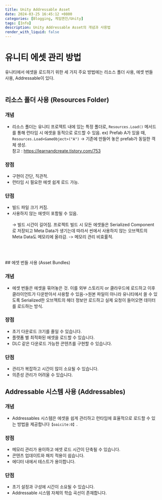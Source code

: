 ```yaml
---
title: Unity Addressable Asset
date: 2024-03-25 16:45:12 +0800
categories: [Blogging, 게임엔진/Unity]
tags: [Info]
description: Unity Addressable Asset의 개념과 사용법
render_with_liquid: false
---
```


# 유니티 에셋 관리 방법

유니티에서 에셋을 로드하기 위한 세 가지 주요 방법에는 리소스 폴더 사용, 에셋 번들 사용, Addressable이 있다. 
<br>
<br>
## 리소스 폴더 사용 (Resources Folder)

### 개념
- 리소스 폴더는 유니티 프로젝트 내에 있는 특정 폴더로, `Resources.Load()` 메서드를 통해 런타임 시 에셋을 동적으로 로드할 수 있음. ex) Prefab A가 있을 때, `Resources.Load<GameObject>("A")` -> 기존에 만들어 놓은 prefab가 동일한 객체 생성. <br>참고 : <https://learnandcreate.tistory.com/753>

### 장점
- 구현이 간단, 직관적.
- 런타임 시 필요한 에셋 쉽게 로드 가능.

### 단점
- 빌드 파일 크기 커짐. 
- 사용하지 않는 에셋이 포함될 수 있음.<br><br>
&rightarrow; 빌드 시간이 길어짐. 프로젝트 빌드 시 모든 에셋들은 Serialized Component로 저장되고 Meta Data가 생기는데 따라서 씬에서 사용하지 않는 오브젝트의 Meta Data도 메모리에 올라감. -> 메모리 관리 비효률적.
<br>
<br>
<br>
## 에셋 번들 사용 (Asset Bundles)

### 개념
- 에셋 번들은 에셋을 묶어놓은 것. 이를 외부 스토리지 or 클라우드에 로드하고 이후 클라이언트가 다운받아서 사용할 수 있음->원본 파일이 아니라 유니티에서 쓸 수 있도록 Serialized한 오브젝트의 헤더 정보만 로드하고 실제 요청이 들어오면 데이터를 로드하는 방식.

### 장점
- 초기 다운로드 크기를 줄일 수 있습니다.
- 플랫폼 별 최적화된 에셋을 로드할 수 있습니다.
- DLC 같은 다운로드 가능한 콘텐츠를 구현할 수 있습니다.

### 단점
- 관리가 복잡하고 시간이 많이 소요될 수 있습니다.
- 의존성 관리가 어려울 수 있습니다.

## Addressable 시스템 사용 (Addressables)

### 개념
- Addressables 시스템은 에셋을 쉽게 관리하고 런타임에 효율적으로 로드할 수 있는 방법을 제공합니다&#8203;``【oaicite:0】``&#8203;.

### 장점
- 메모리 관리가 용이하고 에셋 로드 시간이 단축될 수 있습니다.
- 콘텐츠 업데이트와 패치 적용이 쉽습니다.
- 에디터 내에서 테스트가 용이합니다.

### 단점
- 초기 설정과 구성에 시간이 소요될 수 있습니다.
- Addressable 시스템 자체의 학습 곡선이 존재합니다.

